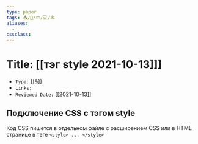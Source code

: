 ```yaml
---
type: paper
tags: 📥️/📜️/🩳/💻/🕸
aliases:
  - 
cssclass: 
---
```




# Title: **[[тэг style 2021-10-13]]]**
- `Type:` [[&]]
- `Links:`
- `Reviewed Date:` [[2021-10-13]]

## Подключение CSS с тэгом style

Код CSS пишется в отдельном файле с расширением CSS или в HTML странице в теге `<style> ... </style>`